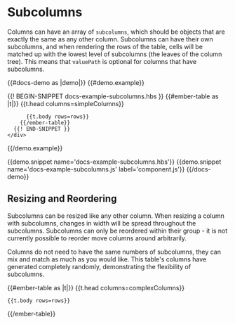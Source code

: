 # Subcolumns

Columns can have an array of `subcolumns`, which should be objects that are
exactly the same as any other column. Subcolumns can have their own subcolumns,
and when rendering the rows of the table, cells will be matched up with the
lowest level of subcolumns (the leaves of the column tree). This means that
`valuePath` is optional for columns that have subcolumns.

{{#docs-demo as |demo|}}
  {{#demo.example}}
    <div class="demo-container small">
      {{! BEGIN-SNIPPET docs-example-subcolumns.hbs }}
        {{#ember-table as |t|}}
          {{t.head columns=simpleColumns}}

          {{t.body rows=rows}}
        {{/ember-table}}
      {{! END-SNIPPET }}
    </div>
  {{/demo.example}}

  {{demo.snippet name='docs-example-subcolumns.hbs'}}
  {{demo.snippet name='docs-example-subcolumns.js' label='component.js'}}
{{/docs-demo}}

## Resizing and Reordering

Subcolumns can be resized like any other column. When resizing a column with
subcolumns, changes in width will be spread throughout the subcolumns.
Subcolumns can only be reordered within their group - it is not currently
possible to reorder move columns around arbitrarily.

Columns do not need to have the same numbers of subcolumns, they can mix and
match as much as you would like. This table's columns have generated completely
randomly, demonstrating the flexibility of subcolumns.

<div class="demo-container">
  {{#ember-table as |t|}}
    {{t.head columns=complexColumns}}

    {{t.body rows=rows}}

  {{/ember-table}}

</div>

